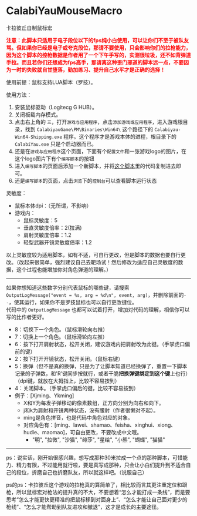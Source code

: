 # CalabiYauMouseMacro
卡拉彼丘自制鼠标宏

**<font color='red'>注意：此脚本只适用于电子段位以下的fps纯小白使用，可以让你们不至于被队友骂。但如果你已经是电子或夸克段位，那请不要使用，只会影响你们的拉枪能力，因为这个脚本的控枪数据是作者用了一个下午手写的，实测很垃圾，还不如背弹道手拉。而且若你们还想成为fps高手，那请离这种歪门邪道的脚本远一点，不要因为一时的失败就自甘堕落，勤加练习、提升自己水平才是正确的选择！</font>**

使用前提：鼠标支持LUA脚本（罗技）。

使用方法：
1. 安装鼠标驱动（Logitecg G HUB）。
2. 关闭板载内存模式。
3. 点击右上角的 `三`，打开`游戏与应用程序`，点击`添加游戏或应用程序`，进入游戏根目录，找到 `CalabiyauGame\PM\Binaries\Win64\` 这个路径下的 `Calabiyau-Win64-Shipping.exe` 程序。这个程序才是游戏本体的进程，根目录下的 `CalabiYau.exe` 只是个启动器而已。
5. 还是在`游戏与应用程序`这个页面，下面有个`配置文件`和一张游戏logo的图片，在这个logo图片下有个`编写脚本`的按钮
6. 进入`编写脚本`的页面后添加一个新脚本，并将[这个脚本](https://github.com/lxiuaunng/CalabiYauMouseMacro/blob/main/CalabiYauMouseMacro.lua)里的代码复制进去即可。
7. 还是`编写脚本`的页面，点击`浏览`下的`控制台`可以查看脚本运行状态

灵敏度：
- 鼠标本体dpi：（无所谓，不影响）
- 游戏内：
	- 鼠标灵敏度：5
	- 垂直灵敏度倍率：2(拉满)
	- 肩射灵敏度倍率：1.2
	- 轻型武器开镜灵敏度倍率：1.2

以上灵敏度较为适用脚本，如有不适，可自行更改，但是脚本的数据也要自行更改。（改起来很简单，强烈建议自己去靶场试！然后修改为适应自己灵敏度的数据，这个过程也能增加你对角色弹道的理解。）

---

如果你想知道这些数字分别代表鼠标的哪些键，请搜索 `OutputLogMessage("event = %s, arg = %d\n", event, arg)`，并删除前面的`--`，使其运行，如果你不是罗技鼠标也可以自行更改键位。  
代码中的 `OutputLogMessage` 也都可以试着打开，增加对代码的理解，相信你可以写的比作者更好。

- 8：切换下一个角色。（鼠标滑轮向右推）
- 7：切换上一个角色。（鼠标滑轮向左推）
- 6：按下打开肩射状态，松开关闭，建议游戏内把肩射改为此键。（手掌虎口偏前的键）
- 2：按下打开开镜状态，松开关闭。（鼠标右键）
- 5：换弹（但不是真的换弹，只是为了让脚本知道已经换弹了，重置一下脚本记录的子弹数，和'R'键同步按就行，或者干脆**把换弹键绑定到这个键**上也行）（dpi键，就放在大拇指上，比较不容易按到）
- 4：关闭脚本。（手掌虎口偏后的键，比较不容易按到）
- 例子：[Xjming、Ykming]
  - X和Y为每发子弹移动的像素数组，正方向分别为向右和向下。
  - j和k为肩射和开镜两种状态，没有腰射（作者很懒对不起）。
  - ming是角色拼音，也是代码中角色对应的对象。
  - 对应角色有：[ming、lawei、shamao、feisha、xinghui、xiong、hudie、maomao]，可自由更改，不要改成中文哦。
	  - "明", "拉微", "沙猫", "绯莎", "星绘", "小熊", "蝴蝶", "猫猫"

---

ps：说实话，刚开始很感兴趣，想写成那种30米拉成一个点的那种脚本，可惜能力、精力有限，不过能用就行啦，要是真写成那种，只会让小白们提升到不适合自己的段位，折磨自己也折磨队友，所以就这样吧。（说服自己）

ps的ps：卡拉彼丘这个游戏的拉枪真的算简单了，相比较而言其更注重定位和跟枪，所以鼠标宏对枪法的提升真的不大，不要想着“怎么才能打成一条线”，而是要思考“怎么才能更快更精准的把鼠标移到对面身上”、“怎么才能让自己面对更少的枪线”、“怎么才能帮助到队友进攻和撤退”，这才是成长的主要途径。
